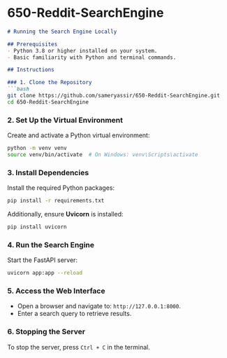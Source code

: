 # 650-Reddit-SearchEngine

```markdown
# Running the Search Engine Locally

## Prerequisites
- Python 3.8 or higher installed on your system.
- Basic familiarity with Python and terminal commands.

## Instructions

### 1. Clone the Repository
```bash
git clone https://github.com/sameryassir/650-Reddit-SearchEngine.git
cd 650-Reddit-SearchEngine
```

### 2. Set Up the Virtual Environment
Create and activate a Python virtual environment:
```bash
python -m venv venv
source venv/bin/activate  # On Windows: venv\Scripts\activate
```

### 3. Install Dependencies
Install the required Python packages:
```bash
pip install -r requirements.txt
```

Additionally, ensure **Uvicorn** is installed:
```bash
pip install uvicorn
```

### 4. Run the Search Engine
Start the FastAPI server:
```bash
uvicorn app:app --reload
```

### 5. Access the Web Interface
- Open a browser and navigate to: `http://127.0.0.1:8000`.
- Enter a search query to retrieve results.

### 6. Stopping the Server
To stop the server, press `Ctrl + C` in the terminal.
```
